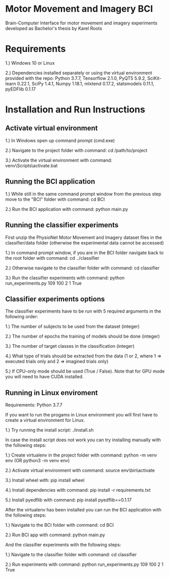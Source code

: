 # Motor Movement and Imagery BCI
Brain-Computer Interface for motor movement and imagery experiments developed as Bachelor's thesis by Karel Roots

# Requirements

1.) Windows 10 or Linux

2.) Dependencies installed separately or using the virtual environment provided with the repo: Python 3.7.7, Tensorflow 2.1.0, PyQT5 5.9.2, SciKit-learn 0.22.1, SciPy 1.4.1, Numpy 1.18.1, mlxtend 0.17.2, statsmodels 0.11.1, pyEDFlib 0.1.17

# Installation and Run Instructions

## Activate virtual environment
1.) In Windows open up command prompt (cmd.exe)

2.) Navigate to the project folder with command: cd /path/to/project

3.) Activate the virtual environment with command: venv\Scripts\activate.bat

## Running the BCI application
1.) While still in the same command prompt window from the previous step move to the "BCI" folder with command: cd BCI

2.) Run the BCI application with command: python main.py

## Running the classifier experiments

First unzip the PhysioNet Motor Movement and Imagery dataset files in the classifier/data folder (otherwise the experimental data cannot be accessed)

1.) In command prompt window, if you are in the BCI folder navigate back to the root folder with command: cd ../classifier

2.) Otherwise navigate to the classifier folder with command: cd classifier

3.) Run the classifier experiments with command: python run_experiments.py 109 100 2 1 True

## Classifier experiments options
The classifier experiments have to be run with 5 required arguments in the following order:

1.) The number of subjects to be used from the dataset (integer)

2.) The number of epochs the training of models should be done (integer)

3.) The number of target classes in the classification (integer)

4.) What type of trials should be extracted from the data (1 or 2, where 1 => executed trials only and 2 => imagined trials only)

5.) If CPU-only mode should be used (True / False). Note that for GPU mode you will need to have CUDA installed.

## Running in Linux enviroment
Requirements: Python 3.7.7

If you want to run the progams in Linux environment you will first have to create a virtual environment for Linux.

1.) Try running the install script: ./install.sh

In case the install script does not work you can try installing manually with the following steps:

1.) Create virtualenv in the project folder with command: python -m venv env (OR python3 -m venv env)

2.) Activate virtual environment with command: source env\bin\activate

3.) Install wheel with: pip install wheel

4.) Install dependencies with command: pip install -r requirements.txt

5.) Install pyedflib with command: pip install pyedflib==0.1.17

After the virtualenv has been installed you can run the BCI application with the following steps:

1.) Navigate to the BCI folder with command: cd BCI

2.) Run BCI app with command: python main.py

And the classifier experiments with the following steps:

1.) Navigate to the classifier folder with command: cd classifier

2.) Run experiments with command: python run_experiments.py 109 100 2 1 True
